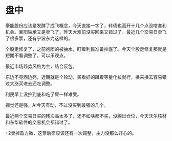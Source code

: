 # 盘中

豪能股份应该是发酵了成飞概念，今天直接一字了，转债也高开十几个点没啥套利机会。襄阳轴承又是卖飞了，昨天大涨前没买回来又错过了，最近几个交易日卖飞了很多票，还有宁波东力这样的。

个股走修复了，之前抱团的被抽水，盯着利民准备抄底了。今天个股走修复那就是短期不看调整了，可以乐观点。

最近市场趋势风格为主，结合反包。

东边不亮西边亮，近期就是个轮动，买看好的蹲着等量化拉就行，换来换去容易错过大涨买进去还吃调整。

利民早上没抄到底和吃了屎一样难受。

视觉还是强，AI今天有动，不过没买到最强的几个。

最近两个交易日买的残次品太多了，还不如啥都不买，没腾出仓位，今天沃尔核材和东华软件的交易机会都错过了。

+2卖掉盈方微，这票后面应该还有一次调整，主力没那么好心的。
